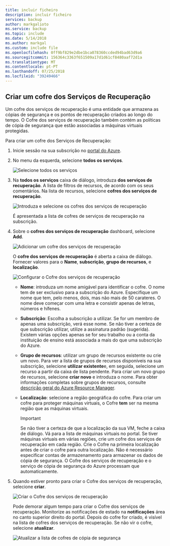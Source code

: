 ```yaml
---
title: incluir ficheiro
description: incluir ficheiro
services: backup
author: markgalioto
ms.service: backup
ms.topic: include
ms.date: 5/14/2018
ms.author: markgal
ms.custom: include file
ms.openlocfilehash: 0ff9bf829e2dbe1bca078360ccded94bad63d9a6
ms.sourcegitcommit: 156364c3363f651509a17d1d61cf8480aaf72d1a
ms.translationtype: MT
ms.contentlocale: pt-PT
ms.lasthandoff: 07/25/2018
ms.locfileid: "39249466"
---
```

## <a name="create-a-recovery-services-vault"></a>Criar um cofre dos Serviços de Recuperação 
Um cofre dos serviços de recuperação é uma entidade que armazena as cópias de segurança e os pontos de recuperação criados ao longo do tempo. O Cofre dos serviços de recuperação também contém as políticas de cópia de segurança que estão associadas a máquinas virtuais protegidas.

Para criar um cofre dos Serviços de Recuperação:

1. Inicie sessão na sua subscrição no [portal do Azure](https://portal.azure.com/).

2. No menu da esquerda, selecione **todos os serviços**.

    ![Selecione todos os serviços](./media/backup-create-rs-vault/click-all-services.png)

3. Na **todos os serviços** caixa de diálogo, introduza **dos serviços de recuperação**. A lista de filtros de recursos, de acordo com os seus comentários. Na lista de recursos, selecione **cofres dos serviços de recuperação**.

    ![Introduza e selecione os cofres dos serviços de recuperação](./media/backup-create-rs-vault/all-services.png)

    É apresentada a lista de cofres de serviços de recuperação na subscrição.
    
4. Sobre o **cofres dos serviços de recuperação** dashboard, selecione **Add**.

    ![Adicionar um cofre dos serviços de recuperação](./media/backup-create-rs-vault/add-button-create-vault.png)

    O **cofre dos serviços de recuperação** é aberta a caixa de diálogo. Fornecer valores para o **Name**, **subscrição**, **grupo de recursos**, e **localização**.

    ![Configurar o Cofre dos serviços de recuperação](./media/backup-create-rs-vault/create-new-vault-dialog.png)

   - **Nome**: introduza um nome amigável para identificar o cofre. O nome tem de ser exclusivo para a subscrição do Azure. Especifique um nome que tem, pelo menos, dois, mas não mais de 50 carateres. O nome deve começar com uma letra e consistir apenas de letras, números e hífenes.
   - **Subscrição**: Escolha a subscrição a utilizar. Se for um membro de apenas uma subscrição, verá esse nome. Se não tiver a certeza de que subscrição utilizar, utilize a assinatura padrão (sugerida). Existem várias opções apenas se for seu trabalho ou a conta da instituição de ensino está associada a mais do que uma subscrição do Azure.
   - **Grupo de recursos**: utilizar um grupo de recursos existente ou crie um novo. Para ver a lista de grupos de recursos disponíveis na sua subscrição, selecione **utilizar existente**e, em seguida, selecione um recurso a partir da caixa de lista pendente. Para criar um novo grupo de recursos, selecione **criar novo** e introduza o nome. Para obter informações completas sobre grupos de recursos, consulte [descrição geral do Azure Resource Manager](../articles/azure-resource-manager/resource-group-overview.md).
   - **Localização**: selecione a região geográfica do cofre. Para criar um cofre para proteger máquinas virtuais, o Cofre **tem** ser na mesma região que as máquinas virtuais.

      > [!IMPORTANT]
      > Se não tiver a certeza de que a localização da sua VM, feche a caixa de diálogo. Vá para a lista de máquinas virtuais no portal. Se tiver máquinas virtuais em várias regiões, crie um cofre dos serviços de recuperação em cada região. Crie o Cofre na primeira localização antes de criar o cofre para outra localização. Não é necessário especificar contas de armazenamento para armazenar os dados de cópia de segurança. O Cofre dos serviços de recuperação e o serviço de cópia de segurança do Azure processam que automaticamente.
      >
      >

5. Quando estiver pronto para criar o Cofre dos serviços de recuperação, selecione **criar**.

    ![Criar o Cofre dos serviços de recuperação](./media/backup-create-rs-vault/click-create-button.png)

    Pode demorar algum tempo para criar o Cofre dos serviços de recuperação. Monitorize as notificações de estado na **notificações** área no canto superior direito do portal. Depois do cofre for criado, é visível na lista de cofres dos serviços de recuperação. Se não vir o cofre, selecione **atualizar**.

     ![Atualizar a lista de cofres de cópia de segurança](./media/backup-create-rs-vault/refresh-button.png)
